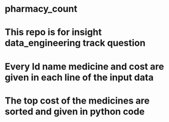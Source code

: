 # pharmacy_count
# This repo is for insight data_engineering track question

# Every Id name medicine and cost are given in each line of the input data 
# The top cost of the medicines are sorted and given in python code 
